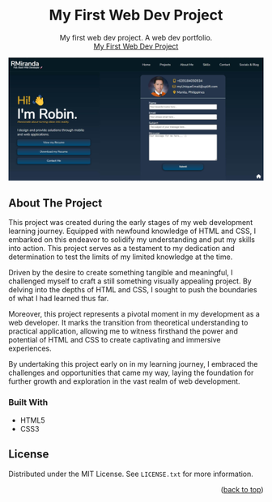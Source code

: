 <!-- Improved compatibility of back to top link: See: https://github.com/othneildrew/Best-README-Template/pull/73 -->

<a name="readme-top"></a>

<!-- PROJECT LOGO -->
<br />
<div align="center">

<h1 align="center">My First Web Dev Project</h1>

  <p align="center">
    My first web dev project. A web dev portfolio.
    <br />
    <a href="https://23cond.github.io/my-dev-portfolio/" target="_blank" >My First Web Dev Project</a>
  </p>
</div>

<!-- ABOUT THE PROJECT -->

![My First Web Dev Project](./port1.jpg)

## About The Project

This project was created during the early stages of my web development learning
journey. Equipped with newfound knowledge of HTML and CSS, I embarked on this
endeavor to solidify my understanding and put my skills into action. This
project serves as a testament to my dedication and determination to test the
limits of my limited knowledge at the time.

Driven by the desire to create something tangible and meaningful, I challenged
myself to craft a still something visually appealing project. By delving into
the depths of HTML and CSS, I sought to push the boundaries of what I had
learned thus far.

Moreover, this project represents a pivotal moment in my development as a web
developer. It marks the transition from theoretical understanding to practical
application, allowing me to witness firsthand the power and potential of HTML
and CSS to create captivating and immersive experiences.

By undertaking this project early on in my learning journey, I embraced the
challenges and opportunities that came my way, laying the foundation for further
growth and exploration in the vast realm of web development.

### Built With

- HTML5
- CSS3

## License

Distributed under the MIT License. See `LICENSE.txt` for more information.

<p align="right">(<a href="#readme-top">back to top</a>)</p>
